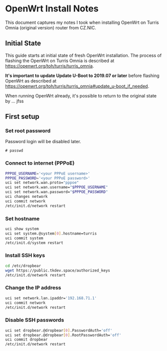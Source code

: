 # OpenWrt Install Notes

This document captures my notes I took when installing OpenWrt on Turris Omnia (original version) router from CZ.NIC.

## Initial State

This guide starts at initial state of fresh OpenWrt installation. The process of flashing the OpenWrt on Turris Omnia is described at https://openwrt.org/toh/turris/turris_omnia.

**It's important to update Update U-Boot to 2019.07 or later** before flashing OpenWrt as described at https://openwrt.org/toh/turris/turris_omnia#update_u-boot_if_needed.

When running OpenWrt already, it's possible to return to the original state by ... jfss

## First setup

### Set root password

Password login will be disabled later.
```
# passwd
```

### Connect to internet (PPPoE)

```bash
PPPOE_USERNAME='<your PPPoE username>'
PPPOE_PASSWORD='<your PPPoE password>'
uci set network.wan.proto="pppoe"
uci set network.wan.username="$PPPOE_USERNAME"
uci set network.wan.password="$PPPOE_PASSWORD"
uci changes network
uci commit network
/etc/init.d/network restart
```

### Set hostname

```bash
uci show system
uci set system.@system[0].hostname=turris
uci commit system
/etc/init.d/system restart
```

### Install SSH keys

```bash
cd /etc/dropbear
wget https://public.tkdev.space/authorized_keys
/etc/init.d/network restart
```

### Change the IP address

```bash
uci set network.lan.ipaddr='192.168.71.1'
uci commit network
/etc/init.d/network restart
```

### Disable SSH passwords

```bash
uci set dropbear.@dropbear[0].PasswordAuth='off'
uci set dropbear.@dropbear[0].RootPasswordAuth='off'
uci commit dropbear
/etc/init.d/network restart
```